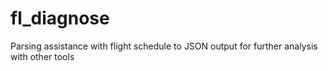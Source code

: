 # fl_diagnose
Parsing assistance with flight schedule to JSON output for further analysis with other tools
